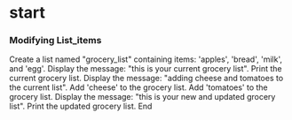 # start
### Modifying List_items

Create a list named "grocery_list" containing items: 'apples', 'bread', 'milk', and 'egg'.
Display the message: "this is your current grocery list".
Print the current grocery list.
Display the message: "adding cheese and tomatoes to the current list".
Add 'cheese' to the grocery list.
Add 'tomatoes' to the grocery list.
Display the message: "this is your new and updated grocery list".
Print the updated grocery list.
End